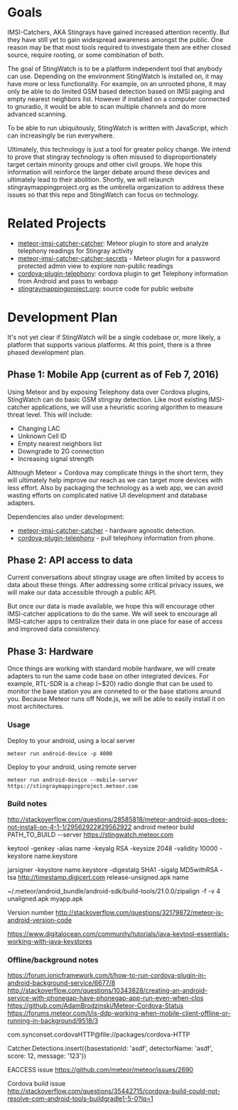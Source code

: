 # Goals
IMSI-Catchers, AKA Stingrays have gained increased attention recently.
But they have still yet to gain widespread awareness amongst the public.
One reason may be that most tools required to investigate them are either closed source, require rooting, or some combination of both.

The goal of StingWatch is to be a platform independent tool that anybody can use.
Depending on the environment StingWatch is installed on, it may have more or less functionality.
For example, on an unrooted phone, it may only be able to do limited GSM based detection based on IMSI paging and empty nearest neighbors list. However if installed on a computer connected to gnuradio, it would be able to scan multiple channels and do more advanced scanning.

To be able to run ubiquitously, StingWatch is written with JavaScript, which can increasingly be run everywhere.

Ultimately, this technology is just a tool for greater policy change.
We intend to prove that stingray technology is often misused to disproportionately target certain minority groups and other civil groups.
We hope this information will reinforce the larger debate around these devices and ultimately lead to their abolition. Shortly, we will relaunch stingraymappingproject.org as the umbrella organization to address these issues so that this repo and StingWatch can focus on technology.

# Related Projects
 - [meteor-imsi-catcher-catcher](https://github.com/marvinmarnold/meteor-imsi-catcher-catcher): Meteor plugin to store and analyze telephony readings for Stingray activity
 - [meteor-imsi-catcher-catcher-secrets](https://github.com/marvinmarnold/meteor-imsi-catcher-catcher-secrets) - Meteor plugin for a password protected admin view to explore non-public readings
 - [cordova-plugin-telephony](https://github.com/marvinmarnold/cordova-plugin-telephony): cordova plugin to get Telephony information from Android and pass to webapp
 - [stingraymappingproject.org](https://github.com/marvinmarnold/stingraymappingproject.org): source code for public website

# Development Plan
It's not yet clear if StingWatch will be a single codebase or, more likely, a platform that supports various platforms.
At this point, there is a three phased development plan.

## Phase 1: Mobile App (current as of Feb 7, 2016)
Using Meteor and by exposing Telephony data over Cordova plugins, StingWatch can do basic GSM stingray detection.
Like most existing IMSI-catcher applications, we will use a heuristic scoring algorithm to measure threat level.
This will include:
- Changing LAC
- Unknown Cell ID
- Empty nearest neighbors list
- Downgrade to 2G connection
- Increasing signal strength

Although Meteor + Cordova may complicate things in the short term, they will ultimately help improve our reach as we can target more devices with less effort.
Also by packaging the technology as a web app, we can avoid wasting efforts on complicated native UI development and database adapters.

Dependencies also under development:
 - [meteor-imsi-catcher-catcher](https://github.com/marvinmarnold/meteor-imsi-catcher) - hardware agnostic detection.
 - [cordova-plugin-telephony](https://github.com/marvinmarnold/cordova-plugin-telephony) - pull telephony information from phone.

## Phase 2: API access to data
Current conversations about stingray usage are often limited by access to data about these things. After addressing some critical privacy issues, we will make our data accessible through a public API.

But once our data is made available, we hope this will encourage other IMSI-catcher applications to do the same. We will seek to encourage all IMSI-catcher apps to centralize their data in one place for ease of access and improved data consistency.

## Phase 3: Hardware
Once things are working with standard mobile hardware, we will create adapters to run the same code base on other integrated devices.
For example, RTL-SDR is a cheap (~$20) radio dongle that can be used to monitor the base station you are conneted to or the base
stations around you.
Because Meteor runs off Node.js, we will be able to easily install it on most architectures.

### Usage
Deploy to your android, using a local server
````
meteor run android-device -p 4000
````
Deploy to your android, using remote server
````
meteor run android-device --mobile-server https://stingraymappingproject.meteor.com
````

### Build notes
http://stackoverflow.com/questions/28585818/meteor-android-apps-does-not-install-on-4-1-1/29562922#29562922
android
meteor build PATH_TO_BUILD --server https://stingwatch.meteor.com

keytool -genkey -alias name -keyalg RSA -keysize 2048 -validity 10000 -keystore name.keystore

jarsigner -keystore name.keystore -digestalg SHA1 -sigalg MD5withRSA -tsa http://timestamp.digicert.com  release-unsigned.apk name

~/.meteor/android_bundle/android-sdk/build-tools/21.0.0/zipalign -f -v 4 unaligned.apk myapp.apk

Version number
http://stackoverflow.com/questions/32179872/meteor-js-android-version-code

https://www.digitalocean.com/community/tutorials/java-keytool-essentials-working-with-java-keystores

### Offline/background notes
https://forum.ionicframework.com/t/how-to-run-cordova-plugin-in-android-background-service/6677/8
http://stackoverflow.com/questions/10343828/creating-an-android-service-with-phonegap-have-phonegap-app-run-even-when-clos
https://github.com/AdamBrodzinski/Meteor-Cordova-Status
https://forums.meteor.com/t/is-ddp-working-when-mobile-client-offline-or-running-in-background/9518/3

com.synconset.cordovaHTTP@file://packages/cordova-HTTP

Catcher.Detections.insert({basestationId: 'asdf', detectorName: 'asdf', score: 12, message: '123'})

EACCESS issue
https://github.com/meteor/meteor/issues/2690

Cordova build issue
http://stackoverflow.com/questions/35442715/cordova-build-could-not-resolve-com-android-tools-buildgradle1-5-0?lq=1
